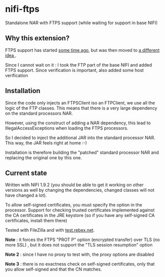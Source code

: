 # nifi-ftps
Standalone NAR with FTPS support (while waiting for support in base NIFI)

## Why this extension?

FTPS support has started [some time ago](https://issues.apache.org/jira/browse/NIFI-2188), but was then moved to [a different idea
](https://issues.apache.org/jira/browse/NIFI-2278).

Since I cannot wait on it : I took the FTP part of the base NIFI and added FTPS support. Since verification is important, also
added some host verification

## Installation
Since the code only injects an FTPSClient iso an FTPClient, we use all the logic of the FTP classes. This means that there is a very large
dependency on the standard processors NAR.

However, using the construct of adding a NAR dependency, this lead to IllegalAccessExceptions when loading the FTPS processors.

So I decided to inject the additional JAR into the standard processor NAR. This way, the JAR feels right at home :-)

Installation is therefore building the "patched" standard processor NAR and replacing the original one by this one.

## Current state
Written with NIFI 1.9.2 (you should be able to get it working on other versions as well by changing the dependencies, changed
classes will not have changed a lot). 

To allow self-signed certificates, you must specify the option in the processor. 
Support for checking trusted certificates implemented against the CA certificates in the JRE keystore (so if you have any self-signed CA certificates,
install them there)

Tested with FileZilla and with [test.rebex.net](https://test.rebex.net/).

**Note** : it forces the FTPS "PROT P" option (encrypted transfer) over TLS (no more SSL) , but it does not support the "TLS session resumption" option

**Note 2** : since I have no proxy to test with, the proxy options are disabled

**Note 3** : there is no exactness check on self-signed certificates, only that you allow self-signed and that the CN matches.
